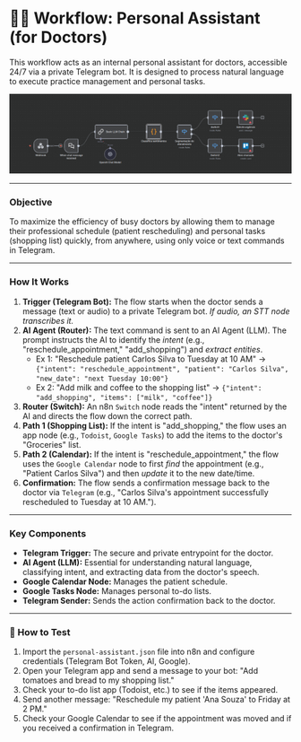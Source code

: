 # 🧑‍⚕️ Workflow: Personal Assistant (for Doctors)

This workflow acts as an internal personal assistant for doctors, accessible 24/7 via a private Telegram bot. It is designed to process natural language to execute practice management and personal tasks.

![Workflow Preview](./flow-preview-support.png)

---

### Objective

To maximize the efficiency of busy doctors by allowing them to manage their professional schedule (patient rescheduling) and personal tasks (shopping list) quickly, from anywhere, using only voice or text commands in Telegram.

---

### How It Works

1.  **Trigger (Telegram Bot):** The flow starts when the doctor sends a message (text or audio) to a private Telegram bot. *If audio, an STT node transcribes it.*
2.  **AI Agent (Router):** The text command is sent to an AI Agent (LLM). The prompt instructs the AI to identify the *intent* (e.g., "reschedule_appointment," "add_shopping") and *extract entities*.
    * Ex 1: "Reschedule patient Carlos Silva to Tuesday at 10 AM" -> `{"intent": "reschedule_appointment", "patient": "Carlos Silva", "new_date": "next Tuesday 10:00"}`
    * Ex 2: "Add milk and coffee to the shopping list" -> `{"intent": "add_shopping", "items": ["milk", "coffee"]}`
3.  **Router (Switch):** An n8n `Switch` node reads the "intent" returned by the AI and directs the flow down the correct path.
4.  **Path 1 (Shopping List):** If the intent is "add_shopping," the flow uses an app node (e.g., `Todoist`, `Google Tasks`) to add the items to the doctor's "Groceries" list.
5.  **Path 2 (Calendar):** If the intent is "reschedule_appointment," the flow uses the `Google Calendar` node to first *find* the appointment (e.g., "Patient Carlos Silva") and then *update* it to the new date/time.
6.  **Confirmation:** The flow sends a confirmation message back to the doctor via `Telegram` (e.g., "Carlos Silva's appointment successfully rescheduled to Tuesday at 10 AM.").

---

### Key Components

* **Telegram Trigger:** The secure and private entrypoint for the doctor.
* **AI Agent (LLM):** Essential for understanding natural language, classifying intent, and extracting data from the doctor's speech.
* **Google Calendar Node:** Manages the patient schedule.
* **Google Tasks Node:** Manages personal to-do lists.
* **Telegram Sender:** Sends the action confirmation back to the doctor.

---

### 🚀 How to Test

1.  Import the `personal-assistant.json` file into n8n and configure credentials (Telegram Bot Token, AI, Google).
2.  Open your Telegram app and send a message to your bot: "Add tomatoes and bread to my shopping list."
3.  Check your to-do list app (Todoist, etc.) to see if the items appeared.
4.  Send another message: "Reschedule my patient 'Ana Souza' to Friday at 2 PM."
5.  Check your Google Calendar to see if the appointment was moved and if you received a confirmation in Telegram.
